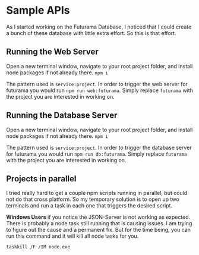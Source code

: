 # Sample APIs

As I started working on the Futurama Database, I noticed that I could create a bunch of these database with little extra effort. So this is that effort.

## Running the Web Server

Open a new terminal window, navigate to your root project folder, and install node packages if not already there. `npm i`

The pattern used is `service:project`. In order to trigger the web server for futurama you would run `npm run web:futurama`. Simply replace `futurama` with the project you are interested in working on.


## Running the Database Server

Open a new terminal window, navigate to your root project folder, and install node packages if not already there. `npm i`

The pattern used is `service:project`. In order to trigger the database server for futurama you would run `npm run db:futurama`. Simply replace `futurama` with the project you are interested in working on.

## Projects in parallel

I tried really hard to get a couple npm scripts running in parallel, but could not do that cross platform. So my temporary solution is to open up two terminals and run a task in each one that triggers the desired script.

**Windows Users** if you notice the JSON-Server is not working as expected. There is probably a node task still running that is causing issues. I am trying to figure out the cause and a permanent fix. But for the time being, you can run this command and it will kill all node tasks for you.

`taskkill /F /IM node.exe`
